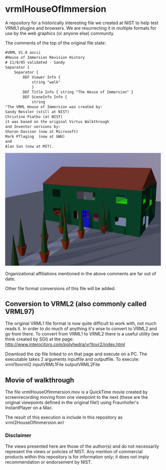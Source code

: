 # vrmlHouseOfImmersion
A repository for a historically interesting file we created at NIST to help test VRML1 plugins and browsers. We are resurrecting it in multiple formats for use by the web graphics (or anyone else) community.

The comments of the top of the original file state:
```
#VRML V1.0 ascii
#House of Immersion Revision History
# 11/9/95 validated - Sandy
Separator {
	Separator {
		DEF Viewer Info {
			string "walk"
		    }
		DEF Title Info { string "The House of Immersion" }
		DEF SceneInfo Info {
		    string
"The VRML House of Immersion was created by:
Sandy Ressler (still at NIST)
Christine Piatko (at NIST)
it was based on the original Virtus Walkthrough
and Inventor versions by:
Sharon Davison (now at Microsoft)
Mark Pflaging  (now at GWU)
and
Alan Sun (now at MIT).
```
![VRML House of Immersion](https://github.com/usnistgov/vrmlHouseOfImmersion/blob/master/vrmlHOI.png "VRML House of Immersion")

Organizational affiliations mentioned in the above comments are far out of date.

Other file format conversions of this file will be added. 

## Conversion to VRML2 (also commonly called VRML97)
The original VRML1 file format is now quite difficult to work with, not much reads it.
In order to do much of anything it's wise to convert to VRML2 and go from there. To convert from VRML1 to VRML2 there is a useful
utility (we think created by SGI) at the page: http://www.interocitors.com/polyhedra/vr1tovr2/index.html

Download the zip file linked to on that page and execute on a PC. The executable takes 2 arguments inputfile and outputfile.
To execute: vrml1tovrml2 inputVRML1File outputVRML2File

## Movie of walkthrough
The file vrmlHouseOfImmersion.mov is a QuickTime movie created by screenrecording moving from one viewpoint to the next (these are the original viewpoints defined in the original file!) using Fraunhofer's InstantPlayer on a Mac.

The result of this execution is include in this repository as vrml2HouseOfImmersion.wrl
### Disclaimer
The views presented here are those of the author(s) and do not necessarily represent the views or policies of NIST. Any mention of commercial products within this repository is for information only; it does not imply recommendation or endorsement by NIST.
